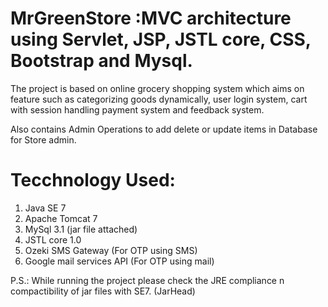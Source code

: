 # MrGreenStore :MVC architecture using Servlet, JSP, JSTL core, CSS, Bootstrap and Mysql.

The project is based on online grocery shopping system which aims on feature such as categorizing goods dynamically, user login system, cart with session handling payment system and feedback system.

Also contains Admin Operations to add delete or update items in Database for Store admin.

# Tecchnology Used:

1. Java SE 7
2. Apache Tomcat 7
2. MySql 3.1 (jar file attached)
3. JSTL core 1.0
3. Ozeki SMS Gateway (For OTP using SMS)
4. Google mail services API (For OTP using mail)

P.S.: While running the project please check the JRE compliance n compactibility of jar files with SE7. (JarHead)
